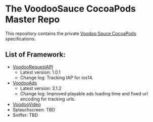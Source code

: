 # The VoodooSauce CocoaPods Master Repo

This repository contains the private [Voodoo Sauce CocoaPods](https://github.com/VoodooTeam/VoodooSauceCocoapods-Specs) specifications.

## List of Framework:

- [VoodooRequestAPI](https://github.com/VoodooTeam/VoodooRequestIAPTracking/tree/master) 
	- Latest version: 1.0.1
	- Change log: Tracking IAP for ios14.
- [VoodooAds](https://github.com/VoodooTeam/voodoo-ads-ios)
	- Latest version: 3.1.2
	- Change log: Improved playable ads loading time and fixed url encoding for tracking urls.
- [VoodooVideo](https://github.com/VoodooTeam/VoodooVideo-Framework-iOS)
- Splaschscreen: TBD
- Sniffer: TBD

